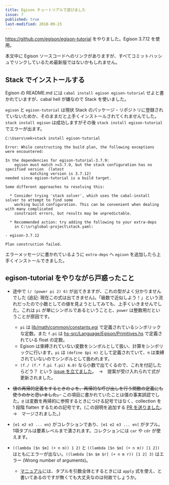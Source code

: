 ```yaml
---
title: Egison チュートリアルで遊びました
issue: 7
published: true
last-modified: 2018-09-23
---
```


<https://github.com/egison/egison-tutorial> をやりました。Egison 3.7.12 を使用。

本文中に Egison ソースコードへのリンクがありますが、すべてコミットハッシュでリンクしているため最新版ではないかもしれません。

## Stack でインストールする

Egison の README.md には `cabal install egison egison-tutorial` せよと書かれていますが、cabal hell が嫌なので Stack を使いました。

`egison` と `egison-tutorial` は現状 Stack のパッケージ・リポジトリに登録されていないためか、そのままだと上手くインストールされてくれませんでした。`stack install egison` は成功しますがその後 `stack install egison-tutorial` でエラーが出ます。

```
C:\Users\nek>stack install egison-tutorial

Error: While constructing the build plan, the following exceptions were encountered:

In the dependencies for egison-tutorial-3.7.9:
    egison must match >=3.7.9, but the stack configuration has no specified version  (latest
           matching version is 3.7.12)
needed since egison-tutorial is a build target.

Some different approaches to resolving this:

  * Consider trying 'stack solver', which uses the cabal-install solver to attempt to find some
    working build configuration. This can be convenient when dealing with many complicated
    constraint errors, but results may be unpredictable.

  * Recommended action: try adding the following to your extra-deps
    in C:\sr\global-project\stack.yaml:

- egison-3.7.12

Plan construction failed.
```

エラーメッセージに書かれているように `extra-deps` へ `egison` を追加したら上手くインストールできました。

## egison-tutorial をやりながら戸惑ったこと

* 途中で `(/ (power pi 2) 6)` が出てきますが、これの型がよく分かりませんでした (追記: 現在この式は出てきません)。「級数で近似しよう！」という流れだったので小数としての値を見ようとしてみても、上手くいきませんでした。これは `pi` が単にシンボルであるということと、`power` は整数用だということが原因です。
    * `pi` は [lib/math/common/constants.egi] で定義されているシンボリックな定数。また `f.pi` は [hs-src/Language/Egison/Primitives.hs] で定義されている float の定数。
    * Egison は束縛されていない変数をシンボルとして扱い、計算をシンボリックに行います。`pi` は `(define $pi π)` として定義されていて、`π` は束縛されていないのでシンボルとして扱われます。
    * `(f./ (f.* f.pi f.pi) 6.0)` なら小数で出てくるので、これを付記したらどう？ という [issue を立てました](https://github.com/egison/egison-tutorial/issues/6)。　→　提案が受け入れられて式が更新されました。
* <del>値の再帰的定義をするときの `@` を、再帰的な呼び出しを行う関数の定義にも使うのかと思いました。</del> この項目に書かれていたことは僕の事実誤認でした。`@` は変数を再帰的に参照するときにつける記号ではなく、collection を 1 段階 flatten するための記号です。(この説明を追加する [PR を送りました](https://github.com/egison/egison-tutorial/pull/7)。　→　マージされました。)
* `{e1 e2 e3 ... en}` がコレクションであり、`[e1 e2 e3 ... en]` がタプル。1項タプルは要素レベルまで潰されます。コレクションには `car` や `cdr` が使えます。
* `((lambda [$n $m] (+ n m)) 1 2)` と `((lambda [$n $m] (+ n m)) [1 2])` はともにエラーが出ない。`((lambda [$n $m $r] (+ n m r)) [1 2] 3)` はエラー (Wrong number of arguments)。
    * [マニュアル](https://www.egison.org/manual/basics.html#apply)には、タプルを引数全体とするときには `apply` 式を使え、と書いてあるのですが無くても大丈夫なのは何故でしょうか。


  [lib/math/common/constants.egi]: https://github.com/egison/egison/blob/0fe2982f1accb776373f1c914a6bcef0686aff0e/lib/math/common/constants.egi
  [hs-src/Language/Egison/Primitives.hs]: https://github.com/egison/egison/blob/0fe2982f1accb776373f1c914a6bcef0686aff0e/hs-src/Language/Egison/Primitives.hs
